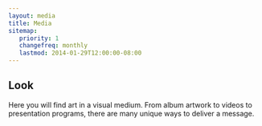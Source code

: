 ```yaml
---
layout: media
title: Media
sitemap:
   priority: 1
   changefreq: monthly
   lastmod: 2014-01-29T12:00:00-08:00
---
```


Look
-----
Here you will find art in a visual medium. From album artwork to videos to presentation programs, there are many unique ways to deliver a message.
